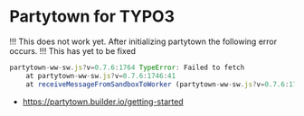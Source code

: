 # Partytown for TYPO3

!!! This does not work yet. After initializing partytown the following error occurs.
!!! This has yet to be fixed

```javascript
partytown-ww-sw.js?v=0.7.6:1764 TypeError: Failed to fetch
    at partytown-ww-sw.js?v=0.7.6:1746:41
    at receiveMessageFromSandboxToWorker (partytown-ww-sw.js?v=0.7.6:1773:19)
```

- https://partytown.builder.io/getting-started
